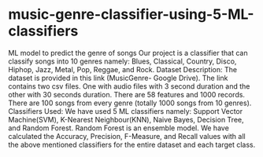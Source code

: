 # music-genre-classifier-using-5-ML-classifiers
ML model to predict the genre of songs
Our project is a classifier that can classify songs into 10 genres
 namely: Blues, Classical, Country, Disco, Hiphop, Jazz, Metal, Pop,
 Reggae, and Rock.
Dataset Description: The dataset is provided in this link
 (MusicGenre- Google Drive). The link contains two csv files. One
 with audio files with 3 second duration and the other with 30 seconds
 duration. There are 58 features and 1000 records. There are 100
 songs from every genre (totally 1000 songs from 10 genres).
Classifiers Used: We have used 5 ML classifiers namely: Support
 Vector Machine(SVM), K-Nearest Neighbour(KNN), Naive Bayes,
 Decision Tree, and Random Forest. Random Forest is an ensemble
 model.
We have calculated the Accuracy, Precision, F-Measure, and Recall
 values with all the above mentioned classifiers for the entire dataset
 and each target class.
